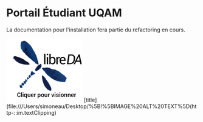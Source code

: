 # Portail Étudiant UQAM

La documentation pour l'installation fera partie du refactoring en cours.

![Le Portail Étudiant](./libreDA.png?raw=true")
[title](file:///Users/simoneau/Desktop/%5B!%5BIMAGE%20ALT%20TEXT%5D(http-::im.textClipping)